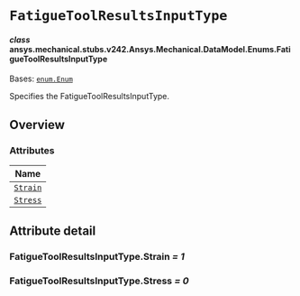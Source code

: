 # `FatigueToolResultsInputType`

<a id="ansys.mechanical.stubs.v242.Ansys.Mechanical.DataModel.Enums.FatigueToolResultsInputType"></a>

#### *class* ansys.mechanical.stubs.v242.Ansys.Mechanical.DataModel.Enums.FatigueToolResultsInputType

Bases: [`enum.Enum`](https://docs.python.org/3/library/enum.html#enum.Enum)

Specifies the FatigueToolResultsInputType.

<!-- !! processed by numpydoc !! -->

<a id="overview"></a>

## Overview

### Attributes

| Name |
| -------------------------------------------------------------------------------------------------------------------------------------- |
| [`Strain`](#FatigueToolResultsInputType.Strain) |
| [`Stress`](#FatigueToolResultsInputType.Stress) |

<a id="attribute-detail"></a>

## Attribute detail

<a id="FatigueToolResultsInputType.Strain"></a>

### FatigueToolResultsInputType.Strain *= 1*

<a id="FatigueToolResultsInputType.Stress"></a>

### FatigueToolResultsInputType.Stress *= 0*



